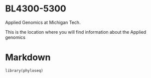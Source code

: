 # BL4300-5300
Applied Genomics at Michigan Tech.

This is the location where you will find information about the Applied genomics

# Markdown
```markdown
library(phyloseq)
```
